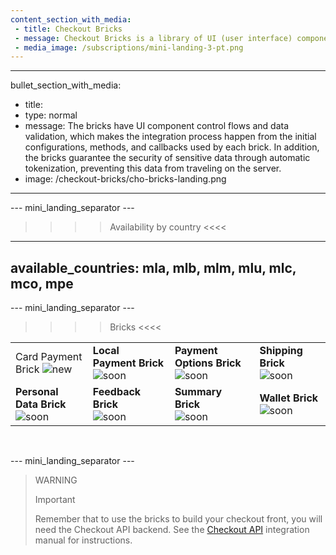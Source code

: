 ```yaml
---
content_section_with_media: 
 - title: Checkout Bricks
 - message: Checkout Bricks is a library of UI (user interface) components that aims to allow a client-side integration in a modular way through configurable, secure structures and with a simplified and unified integration.
 - media_image: /subscriptions/mini-landing-3-pt.png
---
```


---
bullet_section_with_media: 
 - title: 
 - type: normal
 - message: The bricks have UI component control flows and data validation, which makes the integration process happen from the initial configurations, methods, and callbacks used by each brick. In addition, the bricks guarantee the security of sensitive data through automatic tokenization, preventing this data from traveling on the server.
 - image: /checkout-bricks/cho-bricks-landing.png
---

--- mini_landing_separator ---

>>>> Availability by country <<<<
---
available_countries: mla, mlb, mlm, mlu, mlc, mco, mpe
---

--- mini_landing_separator ---

>>>> Bricks <<<<

| | | | |
|---|---|---|---|
| Card Payment Brick ![new](checkout-bricks/new-button__EN.png)| **Local Payment Brick** ![soon](checkout-bricks/soon-button_EN.png)| **Payment Options Brick** ![soon](checkout-bricks/soon-button_EN.png) | **Shipping Brick** ![soon](checkout-bricks/soon-button_EN.png) |
| **Personal Data Brick** ![soon](checkout-bricks/soon-button_EN.png) | **Feedback Brick** <br> ![soon](checkout-bricks/soon-button_EN.png) | **Summary Brick** <br> ![soon](checkout-bricks/soon-button_EN.png) | **Wallet Brick** <br> ![soon](checkout-bricks/soon-button_EN.png) |

<br>

--- mini_landing_separator ---

> WARNING
> 
> Important
>
> Remember that to use the bricks to build your checkout front, you will need the Checkout API backend. See the [Checkout API](/developers/en/docs/checkout-api/introduction) integration manual for instructions.
